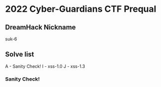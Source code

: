 # 2022 Cyber-Guardians CTF Prequal

## DreamHack Nickname
suk-6

## Solve list
A - Sanity Check!
I - xss-1.0
J - xss-1.3

### Sanity Check!

